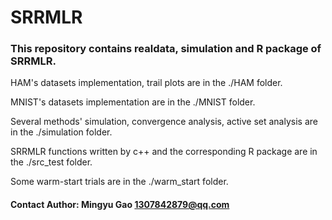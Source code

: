 # SRRMLR

### This repository contains realdata, simulation and R package of SRRMLR.

HAM's datasets implementation, trail plots are in the ./HAM folder.

MNIST's datasets implementation are in the ./MNIST folder.

Several methods' simulation, convergence analysis, active set analysis are in the ./simulation folder.

SRRMLR functions written by c++ and the corresponding R package are in the ./src_test folder.

Some warm-start trials are in the ./warm_start folder.

#### Contact Author: Mingyu Gao <1307842879@qq.com>


